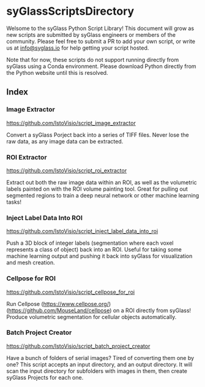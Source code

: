 # syGlassScriptsDirectory

Welsome to the syGlass Python Script Library! This document will grow as new scripts are submitted by syGlass engineers or members of the community. Please feel free to submit a PR to add your own script, or write us at info@syglass.io for help getting your script hosted.

Note that for now, these scripts do not support running directly from syGlass using a Conda environment. Please download Python directly from the Python website until this is resolved.

## Index

### Image Extractor
https://github.com/IstoVisio/script_image_extractor

Convert a syGlass Porject back into a series of TIFF files. Never lose the raw data, as any image data can be extracted.

### ROI Extractor
https://github.com/IstoVisio/script_roi_extractor

Extract out both the raw image data within an ROI, as well as the volumetric labels painted on with the ROI volume painting tool. Great for pulling out segmented regions to train a deep neural network or other machine learning tasks!

### Inject Label Data Into ROI
https://github.com/IstoVisio/script_inject_label_data_into_roi

Push a 3D block of integer labels (segmentation where each voxel represents a class of object) back into an ROI. Useful for taking some machine learning output and pushing it back into syGlass for visualization and mesh creation.

### Cellpose for ROI
https://github.com/IstoVisio/script_cellpose_for_roi

Run Cellpose (https://www.cellpose.org/) (https://github.com/MouseLand/cellpose) on a ROI directly from syGlass! Produce volumetric segmentation for cellular objects automatically.

### Batch Project Creator
https://github.com/IstoVisio/script_batch_project_creator

Have a bunch of folders of serial images? Tired of converting them one by one? This script accepts an input directory, and an output directory. It will scan the input directory for subfolders with images in them, then create syGlass Projects for each one. 
